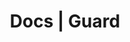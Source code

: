 ---
title: Docs | Guard
description: Guard Docs
menu:
  product_guard_0.1.0:
    identifier: welcome
    name: Welcome
    weight: 10
left_menu: product_guard_0.1.0
---